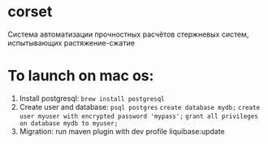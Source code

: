# corset
Cистема автоматизации прочностных расчётов стержневых систем, испытывающих растяжение-сжатие

# To launch on mac os:
1. Install postgresql: `brew install postgresql`
2. Create user and database: 
  `psql postgres`
  `create database mydb;`
  `create user myuser with encrypted password 'mypass';`
  `grant all privileges on database mydb to myuser;`
3. Migration: run maven plugin with dev profile liquibase:update
